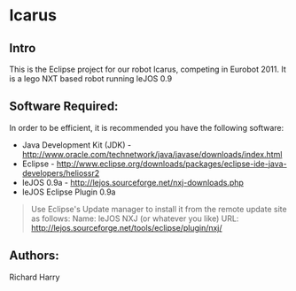 Icarus
======

Intro
-----

This is the Eclipse project for our robot Icarus, competing in Eurobot 2011. It is a lego NXT based robot running leJOS 0.9

Software Required:
------------------
In order to be efficient, it is recommended you have the following software:

* Java Development Kit (JDK) - http://www.oracle.com/technetwork/java/javase/downloads/index.html
* Eclipse - http://www.eclipse.org/downloads/packages/eclipse-ide-java-developers/heliossr2
* leJOS 0.9a - http://lejos.sourceforge.net/nxj-downloads.php
* leJOS Eclipse Plugin 0.9a
> Use Eclipse's Update manager to install it from the remote update site as follows:
> Name: leJOS NXJ (or whatever you like)
> URL: http://lejos.sourceforge.net/tools/eclipse/plugin/nxj/


Authors:
--------
Richard
Harry

